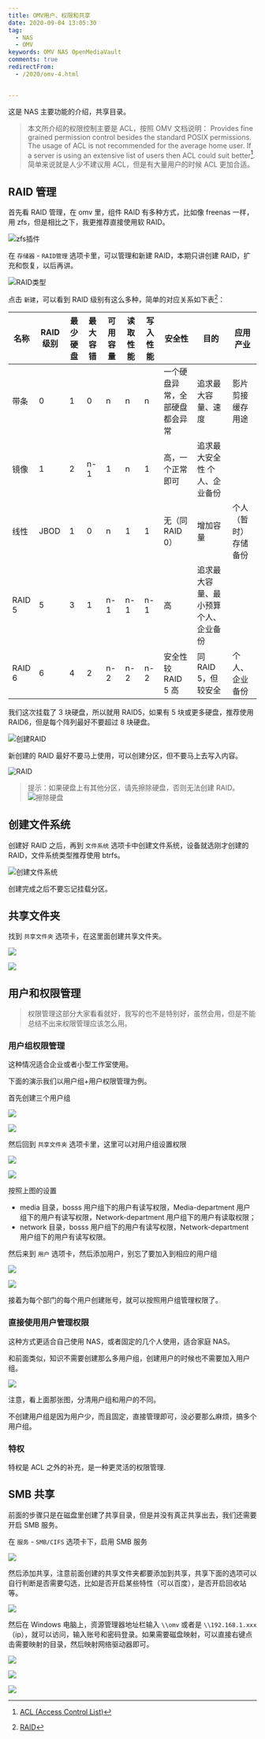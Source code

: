 ```yaml
---
title: OMV用户、权限和共享
date: 2020-09-04 13:05:30
tag: 
  - NAS
  - OMV
keywords: OMV NAS OpenMediaVault
comments: true
redirectFrom:
  - /2020/omv-4.html


---
```


这是 NAS 主要功能的介绍，共享目录。

<!-- more -->

> 本文所介绍的权限控制主要是 ACL，按照 OMV 文档说明：
> Provides fine grained permission control besides the standard POSIX permissions. The usage of ACL is not recommended for the average home user. If a server is using an extensive list of users then ACL could suit better[^不建议使用acl].
> 简单来说就是人少不建议用 ACL，但是有大量用户的时候 ACL 更加合适。

## RAID 管理

首先看 RAID 管理，在 omv 里，组件 RAID 有多种方式，比如像 freenas 一样，用 zfs，但是相比之下，我更推荐直接使用软 RAID。

![zfs插件](./img/09/200904_114237_msedge_W14X.avif)

在 `存储器` - `RAID管理` 选项卡里，可以管理和新建 RAID，本期只讲创建 RAID，扩充和恢复，以后再讲。

![RAID类型](./img/09/200904_115033_msedge_hdkh.avif)

点击 `新建`，可以看到 RAID 级别有这么多种，简单的对应关系如下表[^raid表格]：

| 名称   | RAID 级别 | 最少硬盘 | 最大容错 | 可用容量 | 读取性能 | 写入性能 | 安全性                         | 目的                                  | 应用产业             |
| ------ | --------- | -------- | -------- | -------- | -------- | -------- | ------------------------------ | ------------------------------------- | -------------------- |
| 带条   | 0         | 1        | 0        | n        | n        | n        | 一个硬盘异常，全部硬盘都会异常 | 追求最大容量、速度                    | 影片剪接缓存用途     |
| 镜像   | 1         | 2        | n-1      | 1        | n        | 1        | 高，一个正常即可               | 追求最大安全性 个人、企业备份         |
| 线性   | JBOD      | 1        | 0        | n        | 1        | 1        | 无（同 RAID 0）                | 增加容量                              | 个人（暂时）存储备份 |
| RAID 5 | 5         | 3        | 1        | n-1      | n-1      | n-1      | 高                             | 追求最大容量、最小预算 个人、企业备份 |
| RAID 6 | 6         | 4        | 2        | n-2      | n-2      | n-2      | 安全性较 RAID 5 高             | 同 RAID 5，但较安全                   | 个人、企业备份       |

我们这次挂载了 3 块硬盘，所以就用 RAID5，如果有 5 块或更多硬盘，推荐使用 RAID6，但是每个阵列最好不要超过 8 块硬盘。

![创建RAID](./img/09/200904_140645_msedge_KfR8.avif)

新创建的 RAID 最好不要马上使用，可以创建分区，但不要马上去写入内容。

![RAID](./img/09/200904_140859_msedge_RKVg.avif)

> 提示：如果硬盘上有其他分区，请先擦除硬盘，否则无法创建 RAID。
> ![擦除硬盘](./img/09/200904_135813_msedge_GZ8E.avif)

## 创建文件系统

创建好 RAID 之后，再到 `文件系统` 选项卡中创建文件系统，设备就选刚才创建的 RAID，文件系统类型推荐使用 btrfs。

![创建文件系统](./img/09/200904_142620_msedge_tsC3.avif)

创建完成之后不要忘记挂载分区。

## 共享文件夹

找到 `共享文件夹` 选项卡，在这里面创建共享文件夹。

![](./img/09/200904_145010_msedge_x7bw.avif)

![](./img/09/200904_145058_msedge_TWQQ.avif)

## 用户和权限管理

> 权限管理这部分大家看看就好，我写的也不是特别好，虽然会用，但是不能总结不出来权限管理应该怎么用。

### 用户组权限管理

这种情况适合企业或者小型工作室使用。

下面的演示我们以用户组+用户权限管理为例。

首先创建三个用户组

![](./img/09/200904_144635_msedge_Jo53.avif)

![](./img/09/200904_144833_msedge_jT7a.avif)

然后回到 `共享文件夹` 选项卡里，这里可以对用户组设置权限

![](./img/09/200904_145618_msedge_T5PH.avif)

![](./img/09/200904_145709_msedge_bAZx.avif)

按照上图的设置

- media 目录，bosss 用户组下的用户有读写权限，Media-department 用户组下的用户有读写权限，Network-department 用户组下的用户有读取权限；
- network 目录，bosss 用户组下的用户有读写权限，Network-department 用户组下的用户有读写权限。

然后来到 `用户` 选项卡，然后添加用户，别忘了要加入到相应的用户组

![](./img/09/200904_150312_msedge_PS5D.avif)

![](./img/09/200904_150418_msedge_eeLl.avif)

接着为每个部门的每个用户创建账号，就可以按照用户组管理权限了。

### 直接使用用户管理权限

这种方式更适合自己使用 NAS，或者固定的几个人使用，适合家庭 NAS。

和前面类似，知识不需要创建那么多用户组，创建用户的时候也不需要加入用户组。

![](./img/09/200904_150923_msedge_iJXX.avif)

注意，看上面那张图，分清用户组和用户的不同。

不创建用户组是因为用户少，而且固定，直接管理即可，没必要那么麻烦，搞多个用户组。

### 特权

特权是 ACL 之外的补充，是一种更灵活的权限管理.

## SMB 共享

前面的步骤只是在磁盘里创建了共享目录，但是并没有真正共享出去，我们还需要开启 SMB 服务。

在 `服务` - `SMB/CIFS` 选项卡下，启用 SMB 服务

![](./img/09/200904_151722_msedge_HHwQ.avif)

然后添加共享，注意前面创建的共享文件夹都要添加到共享，共享下面的选项可以自行判断是否需要勾选，比如是否开启某些特性（可以百度），是否开启回收站等。

![](./img/09/200904_151828_msedge_oB7M.avif)

然后在 Windows 电脑上，资源管理器地址栏输入 `\\omv` 或者是 `\\192.168.1.xxx`（ip），就可以访问，输入账号和密码登录。如果需要磁盘映射，可以直接右键点击需要映射的目录，然后映射网络驱动器即可。

![](./img/09/200904_152540_dopus_1d20.avif)

![](./img/09/200904_152640_dopus_7F9P.avif)

![](./img/09/200904_152659_dopus_7O5q.avif)

[^不建议使用acl]: [ACL (Access Control List)](https://openmediavault.readthedocs.io/en/5.x/administration/access_rights_management.html#acl-access-control-list)
[^raid表格]: [RAID](https://zh.wikipedia.org/wiki/RAID)
